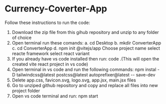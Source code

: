 # Currency-Coverter-App
Follow these instructions to run the code:
1. Download the zip file from this gihub repository and unzip to any folder of choice
2. Open terminal run these comands: 
  a. cd Desktop
  b. mkdir ConverterApp
  c. cd ConverterApp 
  d. npm init @vitejs/app
    Choose project name
    select reacte framework
    select react variant
3. If you already have vs code installed then run:
  code .(This will open the created vite react project in vs code)
3. Open terminal in vs code and run the following commands: 
  npm instal -D tailwindcss@latest postcss@latest autoprefixer@latest -- save-dev
4. Delete app.css, favicon.svg, logo.svg, app.jsx, main.jsx files
5. Go to unziped github repository and copy and replace all files into new project folder
6. Open vs code terminal and run:
  npm start
  
